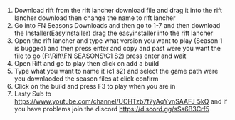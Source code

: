 1. Download rift from the rift lancher download file and drag it into the rift lancher download then change the name to rift lancher
2. Go into FN Seasons Downloads and then go to 1-7 and then download the Installer(EasyInstaller) drag the easyinstaller into the rift lancher
3. Open the rift lancher and type what version you want to play (Season 1 is bugged) and then press enter and copy and past were you want the file to go (F:\Rift\FN SEASONS\C1 S2) press enter and wait
4. Open  Rift and go to play then click on add a build
5. Type what you want to name it (c1 s2) and select the game path were you downlaoded the season files at click confirm
6. Click on the build and press F3 to play when you are in
7. Lasty Sub to https://www.youtube.com/channel/UCHTzb7f7yAqYvnSAAFJ_5kQ and if you have problems join the discord https://discord.gg/sSs6B3Crf5
